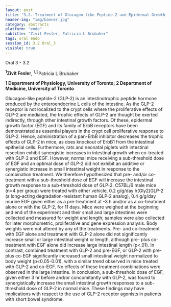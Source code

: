 ```yaml
---
layout: post
title: "3.2. Treatment of Glucagon-like Peptide-2 and Epidermal Growth Factor Simultaneously Increases Small Intestine Growth Synergistically in Mice "
header-img: "img/banner.jpg"
category: abstracts
platform: "endo"
subtitle: "Zivit Fesler, Patricia L Brubaker"
tags: oral endo
session_id: 3.2 Oral_3
visible: true
---
```

Oral 3 - 3.2

**<sup>1</sup>Zivit Fesler**, <sup>1,2</sup>Patricia L Brubaker

__1 Department of Physiology, University of Toronto; 2 Department of Medicine, University of Toronto__

Glucagon-like peptide-2 (GLP-2) is an intestinotrophic peptide hormone produced by the enteroendocrine L cells of the intestine. As the GLP-2 receptor is not localized to the crypt cells where the proliferative effects of GLP-2 are mediated, the trophic effects of GLP-2 are thought be exerted indirectly, through other intestinal growth factors. Of these, epidermal growth factor (EGF) and its family of ErbB receptors have been demonstrated as essential players in the crypt cell proliferative response to GLP-2. Hence, administration of a pan-ErbB inhibitor decreases the trophic effects of GLP-2 in mice, as does knockout of ErbB1 from the intestinal epithelial cells. Furthermore, rats and neonatal piglets with intestinal resection exhibit synergistic increases in intestinal growth when co-treated with GLP-2 and EGF. However, normal mice receiving a sub-threshold dose of EGF and an optimal dose of GLP-2 did not exhibit an additive or synergistic increase in small intestinal weight in response to the combination treatment. We therefore hypothesized that pre- and/or co-treatment with a sub-threshold dose of EGF will increase the intestinal growth response to a sub-threshold dose of GLP-2. C57BL/6 male mice (n=4 per group) were treated with either vehicle, 0.2  g/g/day h(Gly2)GLP-2 (a long-acting degradation-resistant human GLP-2 analog), 0.4  g/g/day murine EGF given either as a pre-treatment at -3 h and/or as a co-treatment alone or with the GLP-2, for 11 days. Mice were weighed at the beginning and end of the experiment and their small and large intestines were collected and measured for weight and length; samples were also collected for later morphometric, proliferative and gene expression analysis. Body weights were not altered by any of the treatments. Pre- and co-treatment with EGF alone and treatment with GLP-2 alone did not significantly increase small or large intestinal weight or length, although pre- plus co-treatment with EGF alone did increase large intestinal length (p<.01). In contrast, combined treatment with GLP-2 and pre-EGF, or GLP-2 with pre- plus co-EGF significantly increased small intestinal weight normalized to body weight (p<0.05-0.01), with a similar trend observed in mice treated with GLP-2 and co-EGF. No effects of these treatment combinations were observed in the large intestine. In conclusion, a sub-threshold dose of EGF, given either 3 hr before and/or concomitantly with GLP-2, was found to synergistically increase the small intestinal growth responses to a sub-threshold dose of GLP-2 in normal mice.  These findings may have implications with respect to the use of GLP-2 receptor agonists in patients with short bowel syndrome.